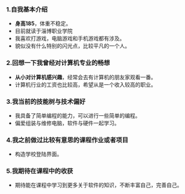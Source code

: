### 1.自我基本介绍
- **身高185**，体重不稳定。
- 目前就读于淄博职业学院
- 我喜欢打游戏，电脑游戏和手机游戏都有涉及。
- 貌似没有什么特别的闪光点，比较平凡的一个人。

### 2.回想一下我曾经对计算机专业的畅想
- **从小对计算机感兴趣**，经常会去有计算机的朋友家观看一番。
- 计算机行业的工资也比较高，希望从是一个收入较高的职业。

### 3.我当前的技能树与技术偏好
- 我具备了简单编程的能力，可以进行一些简单的编程。
- 偏爱组装与维修电脑，软件与硬件一起学习。
### 4.我之前做过比较有意思的课程作业或者项目
- 构造学校登陆界面。
### 5.我期待在课程中的收获
- 期待能在课程中学习到更多关于软件的知识，不断丰富自己，完善自己。
